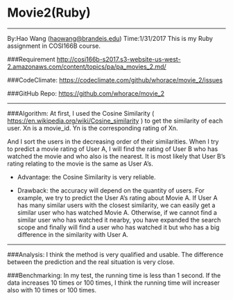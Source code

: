 ﻿# Movie2(Ruby)

---

By:Hao Wang (haowang@brandeis.edu)
Time:1/31/2017
This is my Ruby assignment in COSI166B course.


###Requirement
http://cosi166b-s2017.s3-website-us-west-2.amazonaws.com/content/topics/pa/pa_movies_2.md/

###CodeClimate:
https://codeclimate.com/github/whorace/movie_2/issues

###GitHub Repo:
https://github.com/whorace/movie_2
***
###Algorithm:
At first, I used the Cosine Similarity ( https://en.wikipedia.org/wiki/Cosine_similarity ) to get the similarity of each user. Xn is a movie_id. Yn is the corresponding rating of Xn.


And I sort the users in the decreasing order of their similarities. When I try to predict a movie rating of User A, I will find the rating of User B who has watched the movie and who also is the nearest. It is most likely that User B’s rating relating to the movie is the same as User A’s.

* Advantage:
the Cosine Similarity is very reliable.

* Drawback:
the accuracy will depend on the quantity of users. For example, we try to predict the User A’s rating about Movie A. If User A has many similar users with the closest similarity, we can easily get a similar user who has watched Movie A. Otherwise, if we cannot find a similar user who has watched it nearby, you have expanded the search scope and finally will find a user who has watched it but who has a big difference in the similarity with User A.

***

###Analysis:
I think the method is very qualified and usable. The difference between the prediction and the real situation is very close.

###Benchmarking:
In my test, the running time is less than 1 second. If the data increases 10 times or 100 times, I think the running time will increaser also with 10 times or 100 times.
